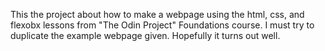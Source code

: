 This the project about how to make a webpage using the html, css, and flexobx lessons from "The Odin Project" Foundations course.  I must try to duplicate the example webpage given. Hopefully it turns out well. 